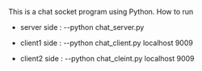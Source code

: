 This is a chat socket program using Python.
How to run

- server side : 
--python chat_server.py

- client1 side :
--python chat_client.py localhost 9009

- client2 side :
--python chat_cleint.py localhost 9009


